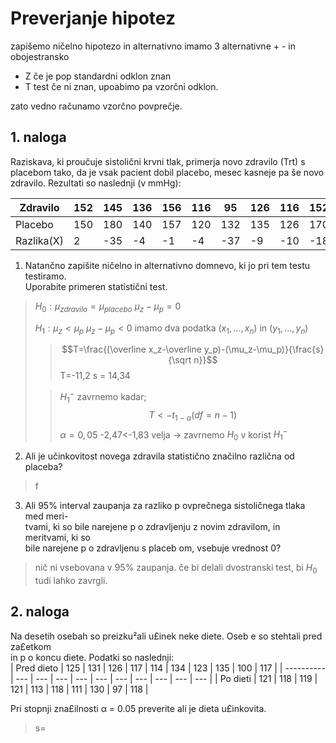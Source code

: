 # Preverjanje hipotez
zapišemo ničelno hipotezo in alternativno
imamo 3 alternativne + - in obojestransko
- Z če je pop standardni odklon znan
- T test če ni znan, upoabimo pa vzorčni odklon.

zato vedno računamo vzorčno povprečje.

## 1. naloga
Raziskava, ki proučuje sistolični krvni tlak, primerja novo zdravilo (Trt) s placebom tako, da je vsak pacient dobil placebo, mesec kasneje pa še novo zdravilo. Rezultati so naslednji (v mmHg):

| Zdravilo   | 152 | 145 | 136 | 156 | 116 | 95  | 126 | 116 | 152 | 140 | 
| ---------- | --- | --- | --- | --- | --- | --- | --- | --- | --- | --- |
| Placebo    | 150 | 180 | 140 | 157 | 120 | 132 | 135 | 126 | 170 | 136 |
| Razlika(X) | 2   | -35 | -4  | -1  | -4  | -37 | -9  | -10 | -18 | -4  |

1. Natančno zapišite ničelno in alternativno domnevo, ki jo pri tem testu testiramo.  
	Uporabite primeren statistični test.  
>$H_0:\mu_{zdravilo}=\mu_{placebo}$
>$\mu_z-\mu_p=0$
>
>$H_1:\mu_z<\mu_p$
>$\mu_z-\mu_p<0$
> imamo dva podatka $(x_1,...,x_n)$ in $(y_1,...,y_n)$
>>$$T=\frac{(\overline x_z-\overline y_p)-(\mu_z-\mu_p)}{\frac{s}{\sqrt n}}$$
>> T=-11,2
>> s = 14,34
>
>> $H_1^-$ zavrnemo kadar;
>> $$T<-t_{1-\alpha}(df=n-1)$$
>> $\alpha = 0,05$
>> -2,47<-1,83 velja -> zavrnemo $H_0$ v korist $H_1^-$

2. Ali je učinkovitost novega zdravila statistično značilno različna od placeba?  
> f

3. Ali 95% interval zaupanja za razliko p ovprečnega sistoličnega tlaka med meri-  
tvami, ki so bile narejene p o zdravljenju z novim zdravilom, in meritvami, ki so  
bile narejene p o zdravljenu s placeb om, vsebuje vrednost 0?
> nič ni vsebovana v 95% zaupanja. če bi delali dvostranski test, bi $H_0$ tudi lahko zavrgli.

## 2. naloga
Na desetih osebah so preizku²ali u£inek neke diete. Oseb e so stehtali pred za£etkom  
in p o koncu diete. Podatki so naslednji:  
| Pred dieto | 125 | 131 | 126 | 117 | 114 | 134 | 123 | 135 | 100 | 117 | 
| ---------- | --- | --- | --- | --- | --- | --- | --- | --- | --- | --- |
| Po dieti   | 121 | 118 | 119 | 121 | 113 | 118 | 111 | 130 | 97  | 118 |

Pri stopnji zna£ilnosti α = 0.05 preverite ali je dieta u£inkovita.
>
>s=